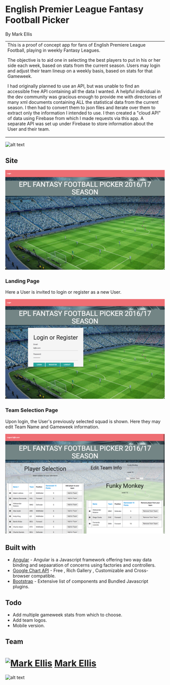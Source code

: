 # English Premier League Fantasy Football Picker

By Mark Ellis

<table>
<tr>
<td>
  This is a proof of concept app for fans of English Premiere League Football, playing in weekly Fantasy Leagues.

  The objective is to aid one in selecting the best players to put in his or her side each week, based on stats from the current season. Users may login and adjust their team lineup on a weekly basis, based on stats for that Gameweek.

  I had originally planned to use an API, but was unable to find an accessible free API containing all the data I wanted. A helpful individual in the dev community was gracious enough to provide me with directories of many xml documents containing ALL the statistical data from the current season. I then had to convert them to json files and iterate over them to extract only the information I intended to use. I then created a "cloud API" of data using Firebase from which I made requests via this app. A separate API was set up under Firebase to store information about the User and their team.
</td>
</tr>
</table>

![alt text](../images/EPL_FFP_ScreenShot.png "Description of this app")

## Site
![](/images/read_me_images/Screen%20Shot%202017-03-10%20at%203.28.51%20PM.png "Home page")

### Landing Page
Here a User is invited to login or register as a new User.

![](/images/read_me_images/Screen%20Shot%202017-03-10%20at%203.28.56%20PM.png "Login")

### Team Selection Page
Upon login, the User's previously selected squad is shown. Here they may edit Team Name and Gameweek information.

![](/images/read_me_images/Screen%20Shot%202017-03-10%20at%203.29.42%20PM.png "Login")

## Built with

- [Angular](https://www.w3schools.com/angular/angular_intro.asp) - Angular is a Javascript framework offering two way data binding and sepaaration of concerns using factories and controllers.
- [Google Chart API](https://developers.google.com/chart/interactive/docs/quick_start) - Free , Rich Gallery , Customizable and Cross-browser compatible.
- [Bootstrap](http://getbootstrap.com/) - Extensive list of components and  Bundled Javascript plugins.

## Todo
- Add multiple gameweek stats from which to choose.
- Add team logos.
- Mobile version.

## Team

[![Mark Ellis](https://avatars1.githubusercontent.com/u/20229705?v=3&u=f2f9e8b581f01b12eb8ab716a9a47a28e10001b5&s=400)](https://github.com/markellisdev)
[Mark Ellis ](https://github.com/markellisdev)
=======

![alt text](../images/EPL_FFP_ScreenShot.png "Description of this app")
